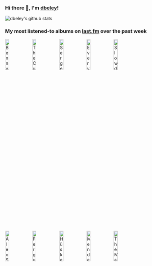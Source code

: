 ### Hi there 👋, I'm [dbeley](https://dbeley.ovh/en)!

![dbeley's github stats](https://github-readme-stats.vercel.app/api?username=dbeley)

### My most listened-to albums on [last.fm](https://www.last.fm/user/d_beley) over the past week

[<img src='https://lastfm.freetls.fastly.net/i/u/300x300/0e486792641cb445acd954a38465b5aa.png' width='16%' height='16%' alt='Benny Goodman - Greatest Hits'>](https://www.last.fm/music/benny%2bgoodman/greatest%2bhits)&nbsp;
[<img src='https://lastfm.freetls.fastly.net/i/u/300x300/83b8ba7098904df8cd2a781da5b4f871.jpg' width='16%' height='16%' alt='The Cure - Disintegration'>](https://www.last.fm/music/the%2bcure/disintegration)&nbsp;
[<img src='https://lastfm.freetls.fastly.net/i/u/300x300/f98967850adeaae9c2bc5888347b5a27.jpg' width='16%' height='16%' alt='Serge Gainsbourg - Histoire de Melody Nelson'>](https://www.last.fm/music/serge%2bgainsbourg/histoire%2bde%2bmelody%2bnelson)&nbsp;
[<img src='https://lastfm.freetls.fastly.net/i/u/300x300/b2ac8a0af4f5100f4f95085130db6051.jpg' width='16%' height='16%' alt='Everything Everything - RE-ANIMATOR'>](https://www.last.fm/music/everything%2beverything/re-animator)&nbsp;
[<img src='https://lastfm.freetls.fastly.net/i/u/300x300/a0beb2c48c08e2d3ded06875fe248bb2.jpg' width='16%' height='16%' alt='Slowdive - Souvlaki'>](https://www.last.fm/music/slowdive/souvlaki)&nbsp;
<br>
[<img src='https://lastfm.freetls.fastly.net/i/u/300x300/520e7c94232c4e83af9c0a6c506f9edb.jpg' width='16%' height='16%' alt='Alex Sipiagin - Destinations Unknown'>](https://www.last.fm/music/alex%2bsipiagin/destinations%2bunknown)&nbsp;
[<img src='https://lastfm.freetls.fastly.net/i/u/300x300/f95f76f258753d122c103851e482bfaf.jpg' width='16%' height='16%' alt='Fergus McCreadie - Stream'>](https://www.last.fm/music/fergus%2bmccreadie/stream)&nbsp;
[<img src='https://lastfm.freetls.fastly.net/i/u/300x300/d2c09b0b723075d7a25f12d8a39e540d.jpg' width='16%' height='16%' alt='Hüsker Dü - Eight Miles High / Makes No Sense At All'>](https://www.last.fm/music/h%25c3%25bcsker%2bd%25c3%25bc/eight%2bmiles%2bhigh%2b%252f%2bmakes%2bno%2bsense%2bat%2ball)&nbsp;
[<img src='https://lastfm.freetls.fastly.net/i/u/300x300/e2d80f11a80644ecb2907e8034d54e75.jpg' width='16%' height='16%' alt='Mendelson - Mendelson'>](https://www.last.fm/music/mendelson/mendelson)&nbsp;
[<img src='https://lastfm.freetls.fastly.net/i/u/300x300/96da63916e6341a9bb2e98f24c99a0c3.png' width='16%' height='16%' alt='The Magnetic Fields - Holiday'>](https://www.last.fm/music/the%2bmagnetic%2bfields/holiday)&nbsp;
<br>
